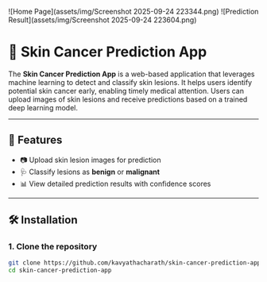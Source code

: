![Home Page](assets/img/Screenshot 2025-09-24 223344.png)
![Prediction Result](assets/img/Screenshot 2025-09-24 223604.png)

# 🧠 Skin Cancer Prediction App

The **Skin Cancer Prediction App** is a web-based application that leverages machine learning to detect and classify skin lesions. It helps users identify potential skin cancer early, enabling timely medical attention. Users can upload images of skin lesions and receive predictions based on a trained deep learning model.

---


## 🚀 Features

- 📷 Upload skin lesion images for prediction  
- 🩺 Classify lesions as **benign** or **malignant**  
- 📊 View detailed prediction results with confidence scores  

---

## 🛠️ Installation

### 1. Clone the repository

```bash
git clone https://github.com/kavyathacharath/skin-cancer-prediction-app.git
cd skin-cancer-prediction-app

